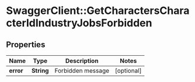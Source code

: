 # SwaggerClient::GetCharactersCharacterIdIndustryJobsForbidden

## Properties
Name | Type | Description | Notes
------------ | ------------- | ------------- | -------------
**error** | **String** | Forbidden message | [optional] 


